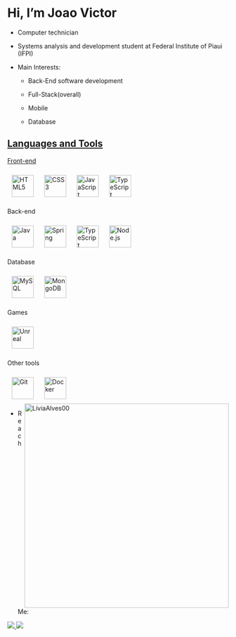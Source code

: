 # Hi, I’m Joao Victor
- Computer technician
- Systems analysis and development student at Federal Institute of Piaui (IFPI)

- Main Interests:
  
   - Back-End software development
  
   - Full-Stack(overall)
 
   - Mobile
 
   - Database
 <div>
  <a href="https://github.com/victordev018">
</div>
  
## Languages and Tools  
Front-end  
  

<div>  
<a href="https://en.wikipedia.org/wiki/HTML5" target="_blank"><img style="margin: 10px" src="https://profilinator.rishav.dev/skills-assets/html5-original-wordmark.svg" alt="HTML5" height="50" /></a>  
<a href="https://www.w3schools.com/css/" target="_blank"><img style="margin: 10px" src="https://profilinator.rishav.dev/skills-assets/css3-original-wordmark.svg" alt="CSS3" height="50" /></a>  
<a href="https://www.javascript.com/" target="_blank"><img style="margin: 10px" src="https://profilinator.rishav.dev/skills-assets/javascript-original.svg" alt="JavaScript" height="50" /></a>  
<a href="https://www.typescriptlang.org/" target="_blank"><img style="margin: 10px" src="https://profilinator.rishav.dev/skills-assets/typescript-original.svg" alt="TypeScript" height="50" /></a>   
</div>  

Back-end  
  

<div>  
<a href="https://www.java.com/" target="_blank"><img style="margin: 10px" src="https://profilinator.rishav.dev/skills-assets/java-original-wordmark.svg" alt="Java" height="50" /></a>  
<a href="https://docs.spring.io/spring-framework/docs/3.0.x/reference/expressions.html#:~:text=The%20Spring%20Expression%20Language%20(SpEL,and%20basic%20string%20templating%20functionality." target="_blank"><img style="margin: 10px" src="https://profilinator.rishav.dev/skills-assets/springio-icon.svg" alt="Spring" height="50" /></a>  
<a href="https://www.typescriptlang.org/" target="_blank"><img style="margin: 10px" src="https://profilinator.rishav.dev/skills-assets/typescript-original.svg" alt="TypeScript" height="50" /></a>  
<a href="https://nodejs.org/" target="_blank"><img style="margin: 10px" src="https://profilinator.rishav.dev/skills-assets/nodejs-original-wordmark.svg" alt="Node.js" height="50" /></a>  
</div>  

Database  
  

<div>  
<a href="https://www.mysql.com/" target="_blank"><img style="margin: 10px" src="https://profilinator.rishav.dev/skills-assets/mysql-original-wordmark.svg" alt="MySQL" height="50" /></a>  
<a href="https://www.mongodb.com/" target="_blank"><img style="margin: 10px" src="https://profilinator.rishav.dev/skills-assets/mongodb-original-wordmark.svg" alt="MongoDB" height="50" /></a>  
</div>  

Games  
  

<div>  
<a href="https://godotengine.org/" target="_blank"><img style="margin: 10px" src="https://github.com/kauecdev/kauecdev/assets/61801350/14b341f9-444d-45ae-8a6a-2045c95ae012" alt="Unreal" height="50" /></a>

Other tools  
  

<div>  
<a href="https://github.com/" target="_blank"><img style="margin: 10px" src="https://profilinator.rishav.dev/skills-assets/git-scm-icon.svg" alt="Git" height="50" /></a>  
<a href="https://www.docker.com/" target="_blank"><img style="margin: 10px" src="https://profilinator.rishav.dev/skills-assets/docker-original-wordmark.svg" alt="Docker" height="50" /></a>  
</div>

<img align='right' src="https://github-readme-stats.vercel.app/api/top-langs?username=victordev018&show_icons=true&locale=en&layout=compact&theme=radical" alt="LíviaAlves00" width="465" />

- Reach Me:

  <div>
<a href="https://www.linkedin.com/in/joão-victor-de-sousa-dos-santos-764571313/" target="_blank"><img loading="lazy" src="https://img.shields.io/badge/-LinkedIn-%230077B5?style=for-the-badge&logo=linkedin&logoColor=white" target="_blank"> 
<a href="mailto:joawrt8520@gmail.com" target="_blank"><img loading="lazy" src="https://img.shields.io/badge/Gmail-D14836?style=for-the-badge&logo=gmail&logoColor=white" target="_blank">

        
            
